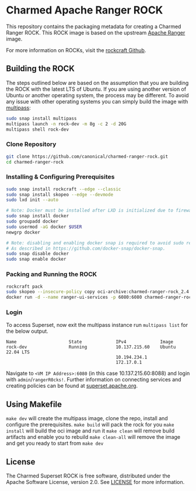 # Charmed Apache Ranger ROCK

This repository contains the packaging metadata for creating a Charmed Ranger ROCK. This ROCK image is based on the upstream [Apache Ranger](https://downloads.apache.org/ranger/) image.

For more information on ROCKs, visit the [rockcraft Github](https://github.com/canonical/rockcraft).

## Building the ROCK
The steps outlined below are based on the assumption that you are building the ROCK with the latest LTS of Ubuntu.
If you are using another version of Ubuntu or another operating system, the process may be different. 
To avoid any issue with other operating systems you can simply build the image with [multipass](https://multipass.run/):
```bash
sudo snap install multipass
multipass launch -n rock-dev -m 8g -c 2 -d 20G
multipass shell rock-dev
```
### Clone Repository
```bash
git clone https://github.com/canonical/charmed-ranger-rock.git
cd charmed-ranger-rock
```
### Installing & Configuring Prerequisites
```bash
sudo snap install rockcraft --edge --classic
sudo snap install skopeo --edge --devmode
sudo lxd init --auto

# Note: Docker must be installed after LXD is initialized due to firewall rules incompatibility.
sudo snap install docker
sudo groupadd docker
sudo usermod -aG docker $USER
newgrp docker

# Note: disabling and enabling docker snap is required to avoid sudo requirement. 
# As described in https://github.com/docker-snap/docker-snap.
sudo snap disable docker
sudo snap enable docker
```
### Packing and Running the ROCK
```bash
rockcraft pack
sudo skopeo --insecure-policy copy oci-archive:charmed-ranger-rock_2.4.0-22.04-edge_amd64.rock docker-daemon:charmed-ranger-rock:2.4.0
docker run -d --name ranger-ui-services -p 6080:6080 charmed-ranger-rock:2.4.0 --args ranger-admin -g 'daemon off:' \; start ranger-admin
```
### Login
To access Superset, now exit the multipass instance run `multipass list` for the below output.
```
Name                    State             IPv4             Image
rock-dev                Running           10.137.215.60    Ubuntu 22.04 LTS
                                          10.194.234.1
                                          172.17.0.1
```
Navigate to `<VM IP Address>:6080` (in this case 10.137.215.60:8088) and login with `admin`/`rangerR0cks!`. 
Further information on connecting services and creating policies can be found at [superset.apache.org](https://ranger.apache.org/blogs/policy_model.html).

## Using Makefile

`make dev` will create the multipass image, clone the repo, install and configure the prerequisites.
`make build` will pack the rock for you
`make install` will build the oci image and run it
`make clean` will remove build artifacts and enable you to rebuild
`make clean-all` will remove the image and get you ready to start from `make dev`

## License
The Charmed Superset ROCK is free software, distributed under the Apache
Software License, version 2.0. See
[LICENSE](https://github.com/canonical/charmed-superset-rock/blob/main/LICENSE)
for more information.